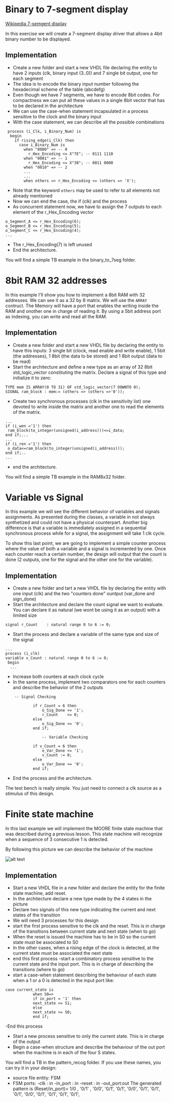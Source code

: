 # Binary to 7-segment display


[Wikipedia 7-semgent display](https://en.wikipedia.org/wiki/Seven-segment_display)

In this exercise we will create a 7-segment display driver that allows a 4bit binary number to be displayed.

## Implementation

- Create a new folder and start a new VHDL file declaring the entity to have 2 inputs (clk, binary input (3..0)) and 7 single bit output, one for each segment
- The idea is to encode the binary input number following the hexadecimal scheme of the table (abcdefg)
- Even though we have 7 segments, we have to encode 8bit codes. For compactness we can put all these values in a single 8bit vector that has to be declared in the architecture
- We can use the case-when statement incapsulated in a process sensitive to the clock and the binary input
- With the case statement, we can describe all the possible combinations
```
 process (i_Clk, i_Binary_Num) is
  begin
    if rising_edge(i_Clk) then
      case i_Binary_Num is
        when "0000" => -- 0
          r_Hex_Encoding <= X"7E"; -- 0111 1110
        when "0001" => -- 1
          r_Hex_Encoding <= X"30"; -- 0011 0000
        when "0010" => -- 2
        ...
        ...
        when others => r_Hex_Encoding <= (others => 'X');
```
- Note that the keyword `others` may be used to refer to all elements not already mentioned
- Now we can end the case, the if (clk) and the process
- As concurrent statement now, we have to assign the 7 outputs to each element of the r_Hex_Encoding vector
```
o_Segment_A <= r_Hex_Encoding(6);
o_Segment_B <= r_Hex_Encoding(5);
o_Segment_C <= r_Hex_Encoding(4);
...
```
- The r_Hex_Encoding(7) is left unused
- End the architecture.

You will find a simple TB example in the binary_to_7seg folder.

# 8bit RAM 32 addresses

In this example I'll show you how to implement a 8bit RAM with 32 addresses. We can see it as a 32 by 8 matrix. We will use the `ARRAY` contruct. The Memory will have a port that enables the writing inside the RAM and onother one in charge of reading it. By using a 5bit address port as indexing, you can write and read all the RAM.

## Implementation

- Create a new folder and start a new VHDL file by declaring the entity to have this inputs: 3 single bit (clock, read enable and write enable), 1 5bit (the addresses), 1 8bit (the data to be stored) and 1 8bit output (data to be read)
- Start the architecture and define a new type as an array of 32 8bit std_logic_vector constituting the matrix. Declare a signal of this type and initialize it to zero:
```
TYPE mem IS ARRAY(0 TO 31) OF std_logic_vector(7 DOWNTO 0);
SIGNAL ram_block : mem:= (others => (others =>'0'));
```
- Create two synchronous processes (clk in the sensitivity list) one devoted to write inside the matrix and another one to read the elements of the matrix.
```
...
if (i_wen ='1') then
 ram_block(to_integer(unsigned(i_address)))<=i_data;
end if;...
...
if (i_ren ='1') then
 o_data<=ram_block(to_integer(unsigned(i_address)));
end if;..
...
```
- end the architecture.

You will find a simple TB example in the RAM8x32 folder.

# Variable vs Signal

In this example we will see the different behavior of variables and signals assignments. As presented during the classes, a variable in not always synthetized and could not have a physical counterpart. Another big difference is that a variable is immediately assigned in a sequential synchronous process while for a signal, the assignment will take 1 clk cycle.

To show this last point, we are going to implement a simple counter process where the value of both a variable and a signal is incremented by one. Once each counter reach a certain number, the design will output that the count is done (2 outputs, one for the signal and the other one for the variable).

## Implementation

- Create a new folder and tart a new VHDL file by declaring the entity with one input (clk) and the two "counters done" ountput (var_done and sign_done)
- Start the architecture and declare the count signal we want to evaluate. You can declare it as natural (we wont be using it as an output) with a limited size
```
signal r_Count    : natural range 0 to 6 := 0;
```
- Start the process and declare a variable of the same type and size of the signal
```
...
process (i_clk)
variable v_Count : natural range 0 to 6 := 0;
 begin
  ...
```
- Increase both counters at each clock cycle
- In the same process, implement two comparators one for each counters and describe the behavior of the 2 outputs
```
	-- Signal Checking

			if r_Count = 6 then
				o_Sig_Done <= '1';
				r_Count    <= 0;
			else
				o_Sig_Done <= '0';
			end if;

				-- Variable Checking
			
			if v_Count = 6 then
				o_Var_Done <= '1';
				v_Count := 0;
			else
				o_Var_Done <= '0';
			end if;
```
- End the process and the architecture.

The test bench is really simple. You just need to connect a clk source as a stimulus of this design.

# Finite state machine

In this last example we will implement the MOORE finite state machine that was described during a previous lesson. This state machine will recognize when a sequence of 3 consecutive 1 is detected.

By following this picture we can describe the behavior of the machine

![alt text](FSM.png )

## Implementation

- Start a new VHDL file in a new folder and declare the entity for the finite state machine, add reset.
- In the architecture declare a new type made by the 4 states in the picture
- Declare two signals of this new type indicating the current and next states of the transition
- We will need 3 processes for this design
- start the first process sensitive to the clk and the reset. This is in charge of the transitions between current state and next state (when to go)
- When the reset is issued the machine has to be in S0 so the current state must be associated to S0
- In the other cases, when a rising edge of the clock is detected, at the current state must be associated the next state
- end this first process
-start a combinatory process sensitive to the current state and the input port. This is in charge of describing the transitions (where to go)
- start a case-when statement describing the behaviour of each state when a 1 or a 0 is detected in the input port like:
```
case current_state is
			when S0=>
			if in_port = '1' then
			next_state <= S1;
			else
			next_state <= S0;
			end if;
```
-End this process
- Start a new process sensitive to only the current state. This is in charge of the output
- Begin a case-when structure and describe the behaviour of the out port when the machine is in each of the four S states.

You will find a TB in the pattern_recog folder. If you use these names, you can try it in your design:

- source file entity: FSM
- FSM ports:
	-clk : in
	-in_port : in
	-reset : in 
	-out_port:out
The generated pattern is 
(Reset/in_port)= 1/0 , '0/1' , '0/0', '0/1', '0/1', '0/0', '0/1', '0/1', '0/1', '0/0', '0/1', '0/1', '0/1', '0/1',

